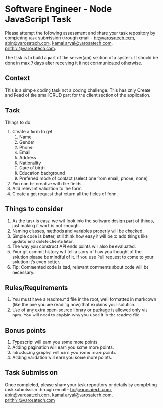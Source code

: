 # Software Engineer - Node JavaScript Task 
Please attempt the following assessment and share your task repository by completing task submission through email - hr@varosatech.com, abin@varosatech.com, 
kamal.aryal@varosatech.com, prithivi@varosatech.com. 

The task is to build a part of the server(api) section of a system. It should be done in max 7
days after receiving it if not communicated otherwise.

## Context
This is a simple coding task not a coding challenge. This has only Create and Read of
the small CRUD part for the client section of the application.

## Task
Things to do
1. Create a form to get
    1. Name
    2. Gender
    3. Phone
    4. Email
    5. Address
    6. Nationality
    7. Date of birth
    8. Education background
    9. Preferred mode of contact (select one from email, phone, none)
2. You can be creative with the fields.
3. Add relevant validation to the form.
4. Create a get request that return all the fields of form.

## Things to consider
1. As the task is easy, we will look into the software design part of things, just
making it work is not enough.
2. Naming classes, methods and variables properly will be checked.
3. Simple code is better, still think how easy it will be to add things like update and
delete clients later.
4. The way you construct API ends points will also be evaluated.
5. Your git commit history will tell a story of how you thought of the solution please
be mindful of it. If you use Pull request to come to your solution it's even better.
7. Tip: Commented code is bad, relevant comments about code will be necessary.

## Rules/Requirements
1. You must have a readme.md file in the root, well formatted in markdown (like the
one you are reading now) that explains your solution.
2. Use of any extra open-source library or package is allowed only via npm. You will
need to explain why you used it in the readme file.

## Bonus points
1. Typescript will earn you some more points.
2. Adding pagination will earn you some more points.
3. Introducing graphql will earn you some more points.
4. Adding validation will earn you some more points.


## Task Submission

Once completed, please share your task repository or details by completing task submission through email - hr@varosatech.com, abin@varosatech.com, 
kamal.aryal@varosatech.com, prithivi@varosatech.com
